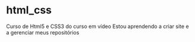 # html_css
 Curso de Html5 e CSS3 do curso em vídeo
 Estou aprendendo a criar site e a gerenciar meus repositórios
